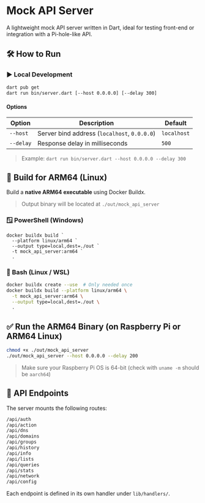 # Mock API Server

A lightweight mock API server written in Dart, ideal for testing front-end or
integration with a Pi-hole-like API.

## 🛠 How to Run

### ▶️ Local Development

```bash
dart pub get
dart run bin/server.dart [--host 0.0.0.0] [--delay 300]
```

#### Options

| Option    | Description                                  | Default     |
| --------- | -------------------------------------------- | ----------- |
| `--host`  | Server bind address (`localhost`, `0.0.0.0`) | `localhost` |
| `--delay` | Response delay in milliseconds               | `500`       |

> Example:
> `dart run bin/server.dart --host 0.0.0.0 --delay 300`

## 🧱 Build for ARM64 (Linux)

Build a **native ARM64 executable** using Docker Buildx.

> Output binary will be located at `./out/mock_api_server`

### 🪟 PowerShell (Windows)

```pwsh
docker buildx build `
  --platform linux/arm64 `
  --output type=local,dest=./out `
  -t mock_api_server:arm64 `
  .
```

### 🐧 Bash (Linux / WSL)

```bash
docker buildx create --use  # Only needed once
docker buildx build --platform linux/arm64 \
  -t mock_api_server:arm64 \
  --output type=local,dest=./out \
  .
```

## ✅ Run the ARM64 Binary (on Raspberry Pi or ARM64 Linux)

```bash
chmod +x ./out/mock_api_server
./out/mock_api_server --host 0.0.0.0 --delay 200
```

> Make sure your Raspberry Pi OS is 64-bit (check with `uname -m` should be `aarch64`)

## 📂 API Endpoints

The server mounts the following routes:

```txt
/api/auth
/api/action
/api/dns
/api/domains
/api/groups
/api/history
/api/info
/api/lists
/api/queries
/api/stats
/api/network
/api/config
```

Each endpoint is defined in its own handler under `lib/handlers/`.
